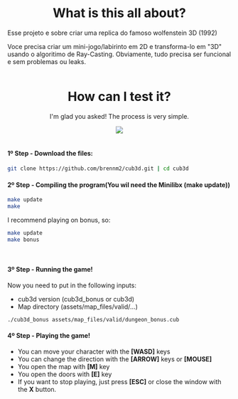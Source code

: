 <div align="center">
  <h1>What is this all about?</h1>
</div>

<p>Esse projeto e sobre criar uma replica do famoso wolfenstein 3D (1992)

<p>Voce precisa criar um mini-jogo/labirinto em 2D e transforma-lo em "3D" usando o algoritimo de Ray-Casting. Obviamente, tudo precisa ser funcional e sem problemas ou leaks.
<div align="center">
  <img src="">
</div>


<div align="center">
  <h1>How can I test it?</h1>
</div>
<div align="center">
<p>I'm glad you asked! The process is very simple.</p>
</div>
<div align="center">
  <img src="https://i.imgur.com/vwyPraS.png">
</div>

<br>
<h4>1º Step - Download the files:</h4>

```bash
git clone https://github.com/brennm2/cub3d.git | cd cub3d
```

<h4>2º Step - Compiling the program(You wil need the Minilibx (make update))</h4>

```bash
make update
make
```
I recommend playing on bonus, so:
```bash
make update
make bonus
```
<br>
<h4>3º Step - Running the game!</h4>

Now you need to put in the following inputs:<br>
- cub3d version (cub3d_bonus or cub3d)<br>
- Map directory (assets/map_files/valid/...)<br>
```bash
./cub3d_bonus assets/map_files/valid/dungeon_bonus.cub
```

<h4>4º Step - Playing the game!</h4>

- You can move your character with the <strong>[WASD]</strong> keys
- You can change the direction with the <strong>[ARROW]</strong> keys or <strong>[MOUSE]</strong>
- You open the map with <strong>[M]</strong> key
- You open the doors with <strong>[E]</strong> key
- If you want to stop playing, just press <strong>[ESC]</strong> or close the window with the <strong>X</strong> button.
<br>
